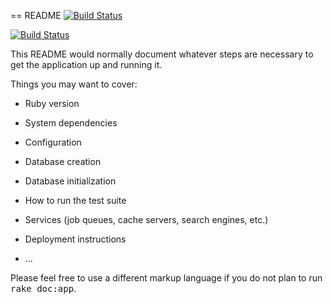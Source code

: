 == README
[![Build Status](https://travis-ci.com/Gusarov2k/flashcards.svg?branch=master)](https://travis-ci.com/Gusarov2k/flashcards)

[![Build Status](https://travis-ci.org/Gusarov2k/flashcards.svg?branch=Task_7)](https://travis-ci.org/Gusarov2k/flashcards)

This README would normally document whatever steps are necessary to get the
application up and running it.

Things you may want to cover:

* Ruby version

* System dependencies

* Configuration

* Database creation

* Database initialization

* How to run the test suite

* Services (job queues, cache servers, search engines, etc.)

* Deployment instructions

* ...


Please feel free to use a different markup language if you do not plan to run
<tt>rake doc:app</tt>.
